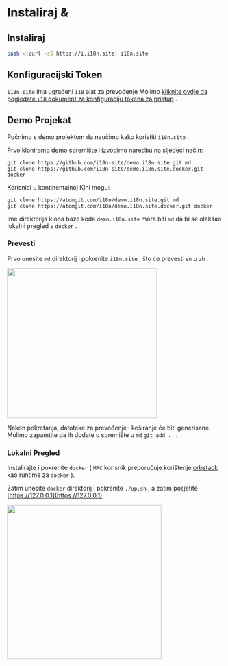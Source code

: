 # Instaliraj &

## Instaliraj

```sh
bash <(curl -sS https://i.i18n.site) i18n.site
```

## Konfiguracijski Token

`i18n.site` ima ugrađeni `i18` alat za prevođenje Molimo [kliknite ovdje da pogledate `i18` dokument za konfiguraciju tokena za pristup](/i18/use) .

## Demo Projekat

Počnimo s demo projektom da naučimo kako koristiti `i18n.site` .

Prvo kloniramo demo spremište i izvodimo naredbu na sljedeći način:

```
git clone https://github.com/i18n-site/demo.i18n.site.git md
git clone https://github.com/i18n-site/demo.i18n.site.docker.git docker
```

Korisnici u kontinentalnoj Kini mogu:

```
git clone https://atomgit.com/i18n/demo.i18n.site.git md
git clone https://atomgit.com/i18n/demo.i18n.site.docker.git docker
```

Ime direktorija klona baze koda `demo.i18n.site` mora biti `md` da bi se olakšao lokalni pregled s `docker` .

### Prevesti

Prvo unesite `md` direktorij i pokrenite `i18n.site` , što će prevesti `en` u `zh` .

<img src="https://p.3ti.site/1721114619.avif" style="width:350px">

Nakon pokretanja, datoteke za prevođenje i keširanje će biti generisane. Molimo zapamtite da ih dodate u spremište u `md` `git add . ` .

### Lokalni Pregled

Instalirajte i pokrenite `docker` ( `MAC` korisnik preporučuje korištenje [orbstack](https://orbstack.dev) kao runtime za `docker` ).

Zatim unesite `docker` direktorij i pokrenite `./up.sh` , a zatim posjetite [https://127.0.0.1](https://127.0.0.1)

<img src="//p.3ti.site/1721104238.avif" style="width:360px">
